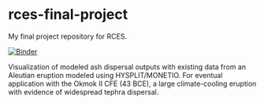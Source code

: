 # rces-final-project
My final project repository for RCES.

[![Binder](https://mybinder.org/badge_logo.svg)](https://mybinder.org/v2/gh/asp2201/rces-final-project/main)

Visualization of modeled ash dispersal outputs with existing data from an Aleutian eruption modeled using HYSPLIT/MONETIO. For eventual application with the Okmok II CFE (43 BCE), a large climate-cooling eruption with evidence of widespread tephra dispersal.